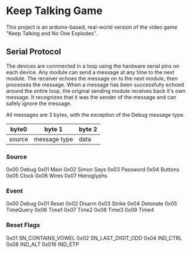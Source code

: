 # Keep Talking Game

This project is an arduino-based, real-world version of the video game "Keep Talking and No One Explodes".

## Serial Protocol

The devices are connnected in a loop using the hardware serial pins on each device. Any module can send a message at any time to the next module. The receiver echoes the message on to the next module, then processes the message. When a message has been successfully echoed around the entire loop, the original sending module receives back it's own message. It recognizes that it was the sender of the message and can safely ignore the message.

All messages are 3 bytes, with the exception of the Debug message type. 

| byte0  | byte 1       | byte 2 |
|--------|--------------|--------|
| source | message type | data   |


### Source

0x00 Debug
0x01 Main
0x02 Simon Says
0x03 Password
0x04 Buttons
0x05 Clock
0x06 Wires
0x07 Hieroglyphs


### Event

0x00 Debug
0x01 Reset
0x02 Disarm
0x03 Strike
0x04 Detonate
0x05 TimeQuery
0x06 Time1
0x07 Time2
0x08 Time3
0x09 Time4


### Reset Flags

0x01  SN_CONTAINS_VOWEL
0x02  SN_LAST_DIGIT_ODD
0x04  IND_CTRL
0x08  IND_ALT
0x016 IND_ETP